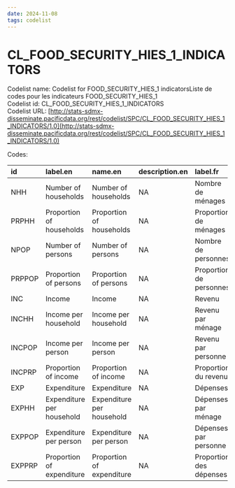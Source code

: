 ```yaml
---
date: 2024-11-08
tags: codelist
---
```


# CL_FOOD_SECURITY_HIES_1_INDICATORS

Codelist name: Codelist for FOOD_SECURITY_HIES_1 indicatorsListe de codes pour les indicateurs FOOD_SECURITY_HIES_1  
Codelist id: CL_FOOD_SECURITY_HIES_1_INDICATORS  
Codelist URL: [http://stats-sdmx-disseminate.pacificdata.org/rest/codelist/SPC/CL_FOOD_SECURITY_HIES_1_INDICATORS/1.0](http://stats-sdmx-disseminate.pacificdata.org/rest/codelist/SPC/CL_FOOD_SECURITY_HIES_1_INDICATORS/1.0)  

Codes:  

|id     |label.en                  |name.en                   |description.en |label.fr                |name.fr                 |description.fr |
|:------|:-------------------------|:-------------------------|:--------------|:-----------------------|:-----------------------|:--------------|
|NHH    |Number of households      |Number of households      |NA             |Nombre de ménages       |Nombre de ménages       |NA             |
|PRPHH  |Proportion of households  |Proportion of households  |NA             |Proportion de ménages   |Proportion de ménages   |NA             |
|NPOP   |Number of persons         |Number of persons         |NA             |Nombre de personnes     |Nombre de personnes     |NA             |
|PRPPOP |Proportion of persons     |Proportion of persons     |NA             |Proportion de personnes |Proportion de personnes |NA             |
|INC    |Income                    |Income                    |NA             |Revenu                  |Revenu                  |NA             |
|INCHH  |Income per household      |Income per household      |NA             |Revenu par ménage       |Revenu par ménage       |NA             |
|INCPOP |Income per person         |Income per person         |NA             |Revenu par personne     |Revenu par personne     |NA             |
|INCPRP |Proportion of income      |Proportion of income      |NA             |Proportion du revenu    |Proportion du revenu    |NA             |
|EXP    |Expenditure               |Expenditure               |NA             |Dépenses                |Dépenses                |NA             |
|EXPHH  |Expenditure per household |Expenditure per household |NA             |Dépenses par ménage     |Dépenses par ménage     |NA             |
|EXPPOP |Expenditure per person    |Expenditure per person    |NA             |Dépenses par personne   |Dépenses par personne   |NA             |
|EXPPRP |Proportion of expenditure |Proportion of expenditure |NA             |Proportion des dépenses |Proportion des dépenses |NA             |
